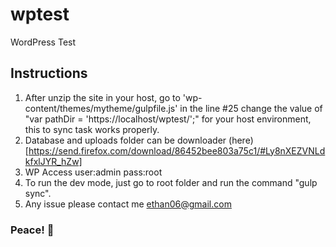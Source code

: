 # wptest
WordPress Test

## Instructions
1. After unzip the site in your host, go to 'wp-content/themes/mytheme/gulpfile.js' in the line #25 change the value of "var pathDir = 'https://localhost/wptest/';" for your host environment, this to sync task works properly.
2. Database and uploads folder can be downloader (here)[https://send.firefox.com/download/86452bee803a75c1/#Ly8nXEZVNLdkfxlJYR_hZw]
3. WP Access user:admin pass:root
4. To run the dev mode, just go to root folder and run the command "gulp sync".
5. Any issue please contact me ethan06@gmail.com

### Peace! 🍻

